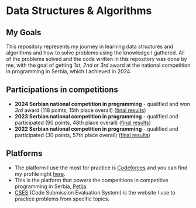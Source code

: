 # Data Structures & Algorithms

## My Goals
This repository represents my journey in learning data structures and algorithms and how to solve problems using the knowledge I gathered. All of the problems solved and the code written in this repository was done by me, with the goal of getting *1st*, *2nd* or *3rd* award at the national competition in programming in Serbia, which I achieved in 2024.

## Participations in competitions

- **2024 Serbian national competition in programming** - qualified and won *3rd* award (118 points, 15th place overall) ([final results](https://docs.google.com/spreadsheets/d/1FemAtnjQLes61sEUYRIoyi8gu9ImfMZhGLUm2eybs9Q/edit?gid=483596900#gid=483596900&range=C17))
- **2023 Serbian national competition in programming** - qualified and participated (90 points, 48th place overall) ([final results](https://docs.google.com/spreadsheets/d/13ciCPxKbe37P-ghbBxo6EM0iMQr96xBODQm0_9KZYHk/edit?gid=833310427#gid=833310427&range=C53))
- **2022 Serbian national competition in programming** - qualified and participated (30 points, 57th place overall) ([final results](https://docs.google.com/spreadsheets/d/1sxfk0u1jghxMWME0PszBoRYE--h4Q9Bml9-IY6Ta4UE/edit?gid=1831798149#gid=1831798149&range=C65))

## Platforms

- The platform I use the most for practice is [Codeforces](https://codeforces.com) and you can find my profile right [here](https://codeforces.com/profile/0gnjen1).
- This is the platform that powers the competitions in competitive programming in Serbia, [Petlja](https://petlja.org/).
- [CSES](https://cses.fi/problemset/) (Code Submission Evaluation System) is the website I use to practice problems from specific topics.

